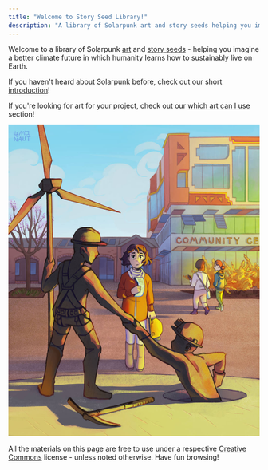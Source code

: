 ```yaml
---
title: "Welcome to Story Seed Library!"
description: "A library of Solarpunk art and story seeds helping you imagine a better climate future!"
---
```


Welcome to a library of Solarpunk [art](art) and [story seeds](seeds) - helping you imagine a better climate future in which humanity learns how to sustainably live on Earth.

If you haven't heard about Solarpunk before, check out our short [introduction](essays/what-is-solarpunk)!

If you're looking for art for your project, check out our [which art can I use](pages/which-art-can-i-use/) section!

![The Community Center by the Lemonaut](cover.jpg "[The Community Center](art/the-lemonaut-community-center/) CC BY-SA 4.0 [The Lemonaut](authors/thelemonaut)")

All the materials on this page are free to use under a respective [Creative Commons](https://creativecommons.org/share-your-work/cclicenses/) license - unless noted otherwise. Have fun browsing!